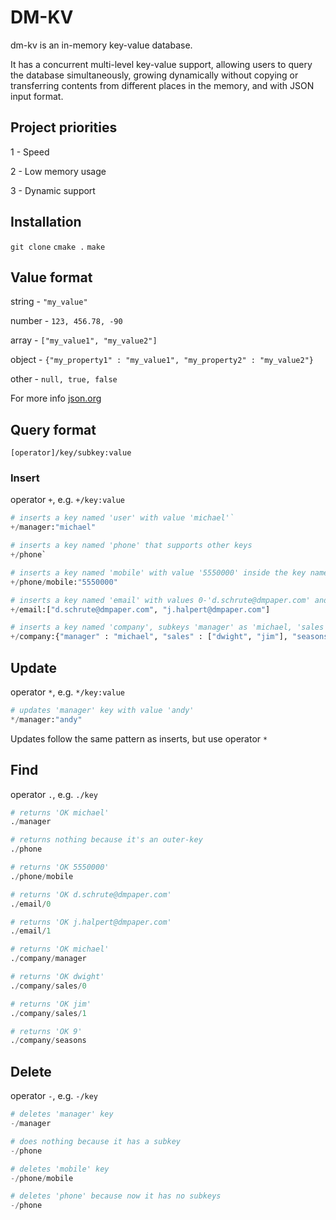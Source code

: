 # DM-KV

dm-kv is an in-memory key-value database.


It has a concurrent multi-level key-value support, allowing users to query the database simultaneously, growing dynamically without copying or transferring contents from different places in the memory, and with JSON input format.


## Project priorities

1 - Speed

2 - Low memory usage

3 - Dynamic support


## Installation

`git clone`
`cmake .`
`make`


## Value format

string - `"my_value"`

number - `123, 456.78, -90`

array  - `["my_value1", "my_value2"]`

object - `{"my_property1" : "my_value1", "my_property2" : "my_value2"}`

other  - `null, true, false`

For more info [json.org](http://json.org/)

## Query format

`[operator]/key/subkey:value`



### Insert

operator `+`, e.g. `+/key:value`

```python
# inserts a key named 'user' with value 'michael'`
+/manager:"michael" 

# inserts a key named 'phone' that supports other keys
+/phone`

# inserts a key named 'mobile' with value '5550000' inside the key named 'phone'
+/phone/mobile:"5550000"

# inserts a key named 'email' with values 0-'d.schrute@dmpaper.com' and 1-'j.halpert@dmpaper.com'
+/email:["d.schrute@dmpaper.com", "j.halpert@dmpaper.com"]

# inserts a key named 'company', subkeys 'manager' as 'michael, 'sales' as 0-'dwight' and 1-'jim', and 'seasons' as number 9
+/company:{"manager" : "michael", "sales" : ["dwight", "jim"], "seasons" : 9}
```



## Update

operator `*`, e.g. `*/key:value`

```python
# updates 'manager' key with value 'andy'
*/manager:"andy"
```

Updates follow the same pattern as inserts, but use operator `*`



## Find

operator `.`, e.g. `./key`

```python
# returns 'OK michael'
./manager

# returns nothing because it's an outer-key
./phone

# returns 'OK 5550000'
./phone/mobile

# returns 'OK d.schrute@dmpaper.com'
./email/0

# returns 'OK j.halpert@dmpaper.com'
./email/1

# returns 'OK michael'
./company/manager

# returns 'OK dwight'
./company/sales/0

# returns 'OK jim'
./company/sales/1

# returns 'OK 9'
./company/seasons
```


## Delete

operator `-`, e.g. `-/key`

```python
# deletes 'manager' key
-/manager

# does nothing because it has a subkey
-/phone

# deletes 'mobile' key
-/phone/mobile

# deletes 'phone' because now it has no subkeys
-/phone
```
